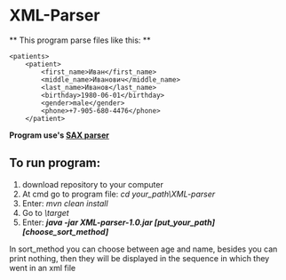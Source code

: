 # XML-Parser #

** This program parse files like this: **

    <patients>
        <patient>
            <first_name>Иван</first_name>
            <middle_name>Иванович</middle_name>
            <last_name>Иванов</last_name>
            <birthday>1980-06-01</birthday>
            <gender>male</gender>
            <phone>+7-905-680-4476</phone>
        </patient>

**Program use's [SAX parser](https://docs.oracle.com/javase/tutorial/jaxp/sax/parsing.html "Documentation")**

## To run program: ## 
1) download repository to your computer
2) At cmd go to program file: _cd your_path\XML-parser_
3) Enter: _mvn clean install_
4) Go to _\target_
5) Enter: _**java -jar XML-parser-1.0.jar [put_your_path] [choose_sort_method]**_

In sort_method you can choose between age and name, besides you can print nothing, then they will be displayed in the sequence
in which they went in an xml file